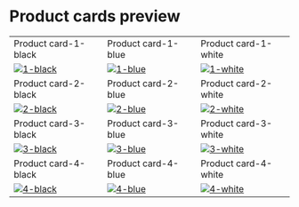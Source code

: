 <!-- # Product cards preview

<table>
  <tr>
    <td width="50%">Product card-1</td>
    <td width="50%">Product card-2</td>
  </tr>

  <tr>
    <td width="50%">
        <a href="https://github.com/Clueless-Community/seamless-ui/blob/main/Product%20Cards/src/product-card-1.html">
            <img src="https://iili.io/HzG0Ef1.png" alt="HzG0Ef1.png" border="0">
        </a>
    </td>
    <td width="50%">
        <a href="https://github.com/Clueless-Community/seamless-ui/blob/main/Product%20Cards/src/product-card-2.html">
            <img src="https://iili.io/HzG0X5J.png" alt="HzG0X5J.png" border="0">
        </a>
    </td>
  </tr>

  <tr>
    <td width="50%">Product card-3</td>
    <td width="50%">Product card-4</td>
  </tr>
  <tr>
    <td width="50%">
        <a href="https://github.com/Clueless-Community/seamless-ui/blob/main/Product%20Cards/src/product-card-3.html">
            <img src="https://iili.io/HzG0MUg.md.png" alt="HzG0MUg.md.png" border="0">
        </a>
    </td>
    <td width="50%">
        <a href="https://github.com/Clueless-Community/seamless-ui/blob/main/Product%20Cards/src/product-card-4.html">
            <img src="https://iili.io/HzG0WJa.md.png" alt="HzG0WJa.md.png" border="0">
        </a>
    </td>
  </tr>
</table> -->


# Product cards preview

<table>
  <tr>
    <td width="33.3333%">Product card-1-black</td>
    <td width="33.3333%">Product card-1-blue</td>
    <td width="33.3333%">Product card-1-white</td>
  </tr>

  <tr>
    <td width="33.333%">
        <a href="https://github.com/Clueless-Community/seamless-ui/blob/main/Product%20Cards/src/product-card-1-black.html">
          <img src="https://i.ibb.co/LQZPBSx/1-black.png" alt="1-black" border="0">
        </a>
    </td>
    <td width="33.3333%">
        <a href="https://github.com/Clueless-Community/seamless-ui/blob/main/Product%20Cards/src/product-card-1-blue.html">
          <img src="https://i.ibb.co/8gHD8w0/1-blue.png" alt="1-blue" border="0">
        </a>
    </td>
        <td width="33.3333%">
        <a href="https://github.com/Clueless-Community/seamless-ui/blob/main/Product%20Cards/src/product-card-1-white.html">
        <img src="https://i.ibb.co/GV8YtPX/1-white.png" alt="1-white" border="0">
        </a>
    </td>
  </tr>
    <tr>
    <td width="33.3333%">Product card-2-black</td>
    <td width="33.3333%">Product card-2-blue</td>
    <td width="33.3333%">Product card-2-white</td>
  </tr>

  <tr>
    <td width="33.333%">
        <a href="https://github.com/Clueless-Community/seamless-ui/blob/main/Product%20Cards/src/product-card-2-black.html">
          <img src="https://i.ibb.co/JnCG914/2-black.png" alt="2-black" border="0">
        </a>
    </td>
    <td width="33.3333%">
        <a href="https://github.com/Clueless-Community/seamless-ui/blob/main/Product%20Cards/src/product-card-2-blue.html">
          <img src="https://i.ibb.co/kxjXXbG/2-blue.png" alt="2-blue" border="0">
        </a>
    </td>
        <td width="33.3333%">
        <a href="https://github.com/Clueless-Community/seamless-ui/blob/main/Product%20Cards/src/product-card-2-white.html">
          <img src="https://i.ibb.co/4d7GdZ3/2-white.png" alt="2-white" border="0">
        </a>
    </td>
  </tr>
    <tr>
    <td width="33.3333%">Product card-3-black</td>
    <td width="33.3333%">Product card-3-blue</td>
    <td width="33.3333%">Product card-3-white</td>
  </tr>

  <tr>
    <td width="33.333%">
        <a href="https://github.com/Clueless-Community/seamless-ui/blob/main/Product%20Cards/src/product-card-3-black.html">
            <a href="https://ibb.co/gzW7nsJ"><img src="https://i.ibb.co/xJgs4V6/3-black.png" alt="3-black" border="0"></a>
        </a>
    </td>
    <td width="33.3333%">
        <a href="https://github.com/Clueless-Community/seamless-ui/blob/main/Product%20Cards/src/product-card-3-blue.html">
            <a href="https://ibb.co/D1rf2pd"><img src="https://i.ibb.co/p1hjFyq/3-blue.png" alt="3-blue" border="0"></a>
        </a>
    </td>
        <td width="33.3333%">
        <a href="https://github.com/Clueless-Community/seamless-ui/blob/main/Product%20Cards/src/product-card-3-white.html">
            <a href="https://ibb.co/b3fp01x"><img src="https://i.ibb.co/sPBLfjh/3-white.png" alt="3-white" border="0"></a>
        </a>
    </td>
  </tr>
    <tr>
    <td width="33.3333%">Product card-4-black</td>
    <td width="33.3333%">Product card-4-blue</td>
    <td width="33.3333%">Product card-4-white</td>
  </tr>

  <tr>
    <td width="33.333%">
        <a href="https://github.com/Clueless-Community/seamless-ui/blob/main/Product%20Cards/src/product-card-4-black.html">
            <a href="https://ibb.co/tsXdvcn"><img src="https://i.ibb.co/4TdQXMC/4-black.png" alt="4-black" border="0"></a>
        </a>
    </td>
    <td width="33.3333%">
        <a href="https://github.com/Clueless-Community/seamless-ui/blob/main/Product%20Cards/src/product-card-4-blue.html">
            <a href="https://ibb.co/Ptsvz0p"><img src="https://i.ibb.co/52XgxwD/4-blue.png" alt="4-blue" border="0"></a>
        </a>
    </td>
        <td width="33.3333%">
        <a href="https://github.com/Clueless-Community/seamless-ui/blob/main/Product%20Cards/src/product-card-4-white.html">
            <a href="https://ibb.co/xF8Vp7w"><img src="https://i.ibb.co/XYkmhC6/4-white.png" alt="4-white" border="0"></a>
        </a>
    </td>
  </tr>

  <!-- <tr>
    <td width="50%">Product card-3</td>
    <td width="50%">Product card-4</td>
  </tr>
  <tr>
    <td width="50%">
        <a href="https://github.com/Clueless-Community/seamless-ui/blob/main/Product%20Cards/src/product-card-3.html">
            <img src="https://iili.io/HzG0MUg.md.png" alt="HzG0MUg.md.png" border="0">
        </a>
    </td>
    <td width="50%">
        <a href="https://github.com/Clueless-Community/seamless-ui/blob/main/Product%20Cards/src/product-card-4.html">
            <img src="https://iili.io/HzG0WJa.md.png" alt="HzG0WJa.md.png" border="0">
        </a>
    </td>
  </tr> -->
</table>
